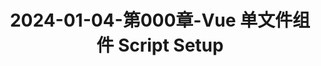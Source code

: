 ---
layout: post
title: 2024-01-04-第000章-Vue 单文件组件 Script Setup
categories: [Vue]
description: 
keywords: Vue 单文件组件 Script Setup.md
mermaid: false
sequence: false
flow: false
mathjax: false
mindmap: false
mindmap2: false
---